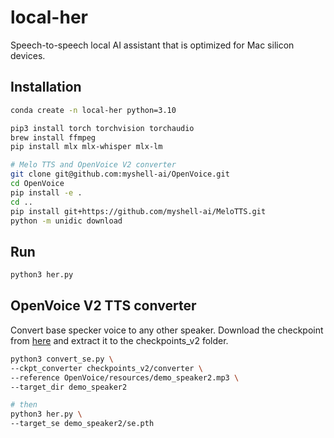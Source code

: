 # local-her
Speech-to-speech local AI assistant that is optimized for Mac silicon devices.

## Installation

```bash
conda create -n local-her python=3.10

pip3 install torch torchvision torchaudio
brew install ffmpeg
pip install mlx mlx-whisper mlx-lm

# Melo TTS and OpenVoice V2 converter
git clone git@github.com:myshell-ai/OpenVoice.git
cd OpenVoice
pip install -e .
cd ..
pip install git+https://github.com/myshell-ai/MeloTTS.git
python -m unidic download
```
## Run

```bash
python3 her.py
```

## OpenVoice V2 TTS converter
Convert base specker voice to any other speaker.
Download the checkpoint from [here](https://myshell-public-repo-host.s3.amazonaws.com/openvoice/checkpoints_v2_0417.zip) and extract it to the checkpoints_v2 folder.

```bash
python3 convert_se.py \
--ckpt_converter checkpoints_v2/converter \
--reference OpenVoice/resources/demo_speaker2.mp3 \
--target_dir demo_speaker2

# then
python3 her.py \
--target_se demo_speaker2/se.pth
```
